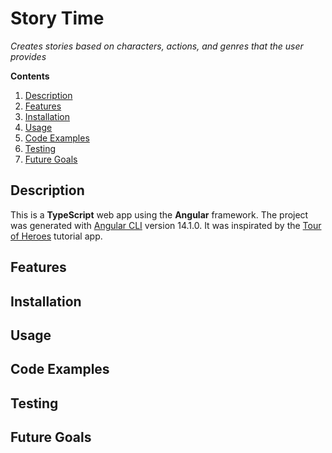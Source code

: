 # Story Time

*Creates stories based on characters, actions, and genres that the user provides*

**Contents**
1. [Description](#description)
2. [Features](#features)
3. [Installation](#installation)
4. [Usage](#usage)
5. [Code Examples](#code-examples)
6. [Testing](#testing)
7. [Future Goals](#future-goals)

## Description

This is a **TypeScript** web app using the **Angular** framework. The project was generated with [Angular CLI](https://github.com/angular/angular-cli) version 14.1.0. It was inspirated by the [Tour of Heroes](https://angular.io/tutorial) tutorial app.

## Features

## Installation

## Usage

## Code Examples

## Testing

## Future Goals
